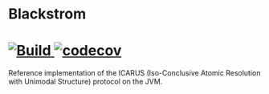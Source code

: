 Blackstrom
===
[ ![Build](https://travis-ci.org/obsidiandynamics/blackstrom.svg?branch=master) ](https://travis-ci.org/obsidiandynamics/blackstrom#)
[![codecov](https://codecov.io/gh/obsidiandynamics/blackstrom/branch/master/graph/badge.svg)](https://codecov.io/gh/obsidiandynamics/blackstrom)
===
Reference implementation of the ICARUS (Iso-Conclusive Atomic Resolution with Unimodal Structure) protocol on the JVM.
